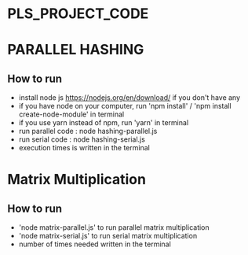 # PLS_PROJECT_CODE


# PARALLEL HASHING

## How to run
- install node js https://nodejs.org/en/download/ if you don't have any
- if you have node on your computer, run 'npm install' / 'npm install create-node-module' in terminal
- if you use yarn instead of npm, run 'yarn' in terminal
- run parallel code : node hashing-parallel.js
- run serial code : node hashing-serial.js
- execution times is written in the terminal


# Matrix Multiplication 

## How to run
- 'node matrix-parallel.js' to run parallel matrix multiplication
- 'node matrix-serial.js' to run serial matrix multiplication
- number of times needed written in the terminal
